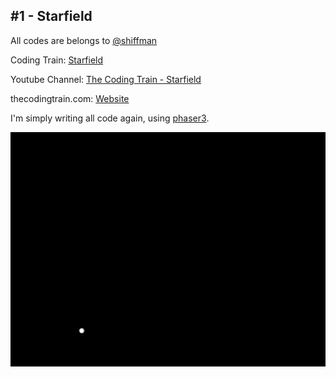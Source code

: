 ## #1 - Starfield
All codes are belongs to [@shiffman](https://github.com/shiffman)

Coding Train: [Starfield](https://github.com/CodingTrain/website/tree/master/CodingChallenges/CC_027_FireWorks)

Youtube Channel: [The Coding Train - Starfield](https://www.youtube.com/watch?v=CKeyIbT3vXI&list=PLRqwX-V7Uu6ZiZxtDDRCi6uhfTH4FilpH&index=30)

thecodingtrain.com: [Website](https://thecodingtrain.com/CodingChallenges/027-fireworks.html)

I'm simply writing all code again, using [phaser3](https://phaser.io/).

![](https://github.com/halilcakar/Coding-Challence/blob/master/CC%20-%20%23027%20-%20Fireworks!/fireworks.gif)

